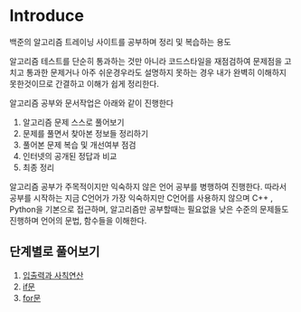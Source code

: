 # Introduce

백준의 알고리즘 트레이닝 사이트를 공부하며 정리 및 복습하는 용도

알고리즘 테스트를 단순히 통과하는 것만 아니라 코드스타일을 재점검하여 문제점을 고치고
통과한 문제거나 아주 쉬운경우라도 설명하지 못하는 경우 내가 완벽히 이해하지 못한것이므로 간결하고 이해가
쉽게 정리한다.

알고리즘 공부와 문서작업은 아래와 같이 진행한다

1. 알고리즘 문제 스스로 풀어보기
2. 문제를 풀면서 찾아본 정보들 정리하기
3. 풀어본 문제 복습 및 개선여부 점검
4. 인터넷의 공개된 정답과 비교
5. 최종 정리

알고리즘 공부가 주목적이지만 익숙하지 않은 언어 공부를 병행하여 진행한다.
따라서 공부를 시작하는 지금 C언어가 가장 익숙하지만 C언어를 사용하지 않으며 C++ , Python을 기본으로 접근하며, 알고리즘만 공부할때는 필요없을 낮은 수준의 문제들도 진행하며 언어의 문법, 함수들을 이해한다.

## 단계별로 풀어보기

1. [입출력과
   사칙연산](https://github.com/bradkim06/studyBackjoonAlgorithm/tree/main/1-입출력과_사칙연산)
2. [if문](./2-if문)
3. [for문](./3-for문)
